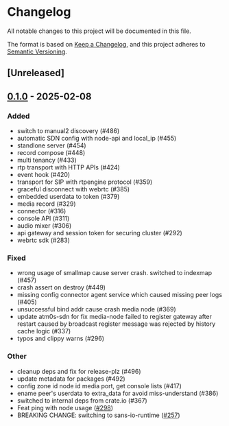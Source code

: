 # Changelog

All notable changes to this project will be documented in this file.

The format is based on [Keep a Changelog](https://keepachangelog.com/en/1.0.0/),
and this project adheres to [Semantic Versioning](https://semver.org/spec/v2.0.0.html).

## [Unreleased]

## [0.1.0](https://github.com/8xFF/atm0s-media-server/releases/tag/atm0s-media-server-runner-v0.1.0) - 2025-02-08

### Added

- switch to manual2 discovery (#486)
- automatic SDN config with node-api and local_ip (#455)
- standlone server (#454)
- record compose (#448)
- multi tenancy  (#433)
- rtp transport with HTTP APIs (#424)
- event hook (#420)
- transport for SIP with rtpengine protocol  (#359)
- graceful disconnect with webrtc (#385)
- embedded userdata to token (#379)
- media record  (#329)
- connector (#316)
- console API (#311)
- audio mixer (#306)
- api gateway and session token for securing cluster (#292)
- webrtc sdk (#283)

### Fixed

- wrong usage of smallmap cause server crash. switched to indexmap (#457)
- crash assert on destroy (#449)
- missing config connector agent service which caused missing peer logs (#405)
- unsuccessful bind addr cause crash media node (#369)
- update atm0s-sdn for fix media-node failed to register gateway after restart caused by broadcast register message was rejected by history cache logic (#337)
- typos and clippy warns (#296)

### Other

- cleanup deps and fix for release-plz (#496)
- update metadata for packages (#492)
- config zone id node id media port, get console lists (#417)
- ename peer's userdata to extra_data for avoid miss-understand (#386)
- switched to internal deps from crate.io (#367)
- Feat ping with node usage ([#298](https://github.com/8xFF/atm0s-media-server/pull/298))
- BREAKING CHANGE: switching to sans-io-runtime ([#257](https://github.com/8xFF/atm0s-media-server/pull/257))
